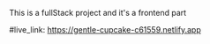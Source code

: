This is a fullStack project and it's a frontend part

#live_link: https://gentle-cupcake-c61559.netlify.app
